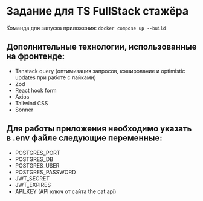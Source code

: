 # Задание для TS FullStack стажёра

Команда для запуска приложения: `docker compose up --build`

## Дополнительные технологии, использованные на фронтенде:

- Tanstack query (оптимизация запросов, кэширование и optimistic updates при работе с лайками)
- Zod
- React hook form
- Axios
- Tailwind CSS
- Sonner

## Для работы приложения необходимо указать в .env файле следующие переменные:

- POSTGRES_PORT
- POSTGRES_DB
- POSTGRES_USER
- POSTGRES_PASSWORD
- JWT_SECRET
- JWT_EXPIRES
- API_KEY (API ключ от сайта the cat api)
